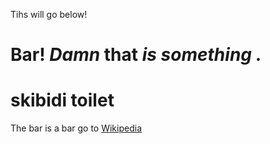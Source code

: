 
Tihs will go below!
# Bar! _Damn_ that *is **something** .*


# skibidi toilet

The bar is a bar go to [Wikipedia](https://wikipedia.org)
